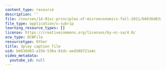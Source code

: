 ```yaml
---
content_type: resource
description: ''
file: /courses/14-01sc-principles-of-microeconomics-fall-2011/b6636d83a15b536a81dcaed388721a4c_pmolioUklXI.vtt
file_type: application/x-subrip
learning_resource_types: []
license: https://creativecommons.org/licenses/by-nc-sa/4.0/
ocw_type: OCWFile
resourcetype: Other
title: 3play caption file
uid: b6636d83-a15b-536a-81dc-aed388721a4c
video_metadata:
  youtube_id: null
---
```

